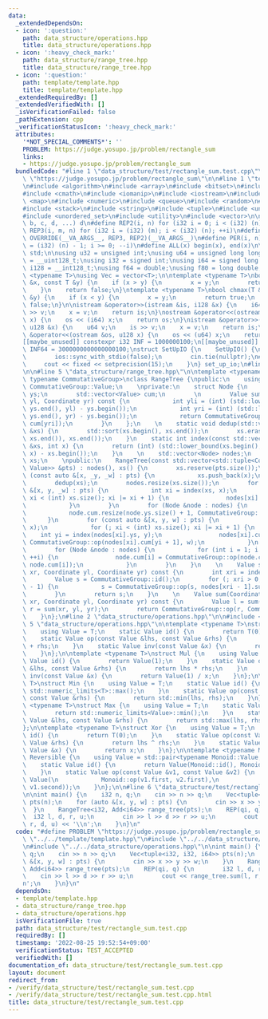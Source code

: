 ```yaml
---
data:
  _extendedDependsOn:
  - icon: ':question:'
    path: data_structure/operations.hpp
    title: data_structure/operations.hpp
  - icon: ':heavy_check_mark:'
    path: data_structure/range_tree.hpp
    title: data_structure/range_tree.hpp
  - icon: ':question:'
    path: template/template.hpp
    title: template/template.hpp
  _extendedRequiredBy: []
  _extendedVerifiedWith: []
  _isVerificationFailed: false
  _pathExtension: cpp
  _verificationStatusIcon: ':heavy_check_mark:'
  attributes:
    '*NOT_SPECIAL_COMMENTS*': ''
    PROBLEM: https://judge.yosupo.jp/problem/rectangle_sum
    links:
    - https://judge.yosupo.jp/problem/rectangle_sum
  bundledCode: "#line 1 \"data_structure/test/rectangle_sum.test.cpp\"\n#define PROBLEM\
    \ \"https://judge.yosupo.jp/problem/rectangle_sum\"\n\n#line 1 \"template/template.hpp\"\
    \n#include <algorithm>\n#include <array>\n#include <bitset>\n#include <cassert>\n\
    #include <cmath>\n#include <iomanip>\n#include <iostream>\n#include <list>\n#include\
    \ <map>\n#include <numeric>\n#include <queue>\n#include <random>\n#include <set>\n\
    #include <stack>\n#include <string>\n#include <tuple>\n#include <unordered_map>\n\
    #include <unordered_set>\n#include <utility>\n#include <vector>\n\n#define OVERRIDE(a,\
    \ b, c, d, ...) d\n#define REP2(i, n) for (i32 i = 0; i < (i32) (n); ++i)\n#define\
    \ REP3(i, m, n) for (i32 i = (i32) (m); i < (i32) (n); ++i)\n#define REP(...)\
    \ OVERRIDE(__VA_ARGS__, REP3, REP2)(__VA_ARGS__)\n#define PER(i, n) for (i32 i\
    \ = (i32) (n) - 1; i >= 0; --i)\n#define ALL(x) begin(x), end(x)\n\nusing namespace\
    \ std;\n\nusing u32 = unsigned int;\nusing u64 = unsigned long long;\nusing u128\
    \ = __uint128_t;\nusing i32 = signed int;\nusing i64 = signed long long;\nusing\
    \ i128 = __int128_t;\nusing f64 = double;\nusing f80 = long double;\n\ntemplate\
    \ <typename T>\nusing Vec = vector<T>;\n\ntemplate <typename T>\nbool chmin(T\
    \ &x, const T &y) {\n    if (x > y) {\n        x = y;\n        return true;\n\
    \    }\n    return false;\n}\ntemplate <typename T>\nbool chmax(T &x, const T\
    \ &y) {\n    if (x < y) {\n        x = y;\n        return true;\n    }\n    return\
    \ false;\n}\n\nistream &operator>>(istream &is, i128 &x) {\n    i64 v;\n    is\
    \ >> v;\n    x = v;\n    return is;\n}\nostream &operator<<(ostream &os, i128\
    \ x) {\n    os << (i64) x;\n    return os;\n}\nistream &operator>>(istream &is,\
    \ u128 &x) {\n    u64 v;\n    is >> v;\n    x = v;\n    return is;\n}\nostream\
    \ &operator<<(ostream &os, u128 x) {\n    os << (u64) x;\n    return os;\n}\n\n\
    [[maybe_unused]] constexpr i32 INF = 1000000100;\n[[maybe_unused]] constexpr i64\
    \ INF64 = 3000000000000000100;\nstruct SetUpIO {\n    SetUpIO() {\n#ifdef FAST_IO\n\
    \        ios::sync_with_stdio(false);\n        cin.tie(nullptr);\n#endif\n   \
    \     cout << fixed << setprecision(15);\n    }\n} set_up_io;\n#line 2 \"data_structure/range_tree.hpp\"\
    \n\n#line 5 \"data_structure/range_tree.hpp\"\n\ntemplate <typename Coordinate,\
    \ typename CommutativeGroup>\nclass RangeTree {\npublic:\n    using Value = typename\
    \ CommutativeGroup::Value;\n    \nprivate:\n    struct Node {\n        std::vector<Coordinate>\
    \ ys;\n        std::vector<Value> cum;\n        \n        Value sum(Coordinate\
    \ yl, Coordinate yr) const {\n            int yli = (int) (std::lower_bound(ys.begin(),\
    \ ys.end(), yl) - ys.begin());\n            int yri = (int) (std::lower_bound(ys.begin(),\
    \ ys.end(), yr) - ys.begin());\n            return CommutativeGroup::op(CommutativeGroup::inv(cum[yli]),\
    \ cum[yri]);\n        }\n    };\n    \n    static void dedup(std::vector<Coordinate>\
    \ &xs) {\n        std::sort(xs.begin(), xs.end());\n        xs.erase(std::unique(xs.begin(),\
    \ xs.end()), xs.end());\n    }\n    static int index(const std::vector<Coordinate>\
    \ &xs, int x) {\n        return (int) (std::lower_bound(xs.begin(), xs.end(),\
    \ x) - xs.begin());\n    }\n    \n    std::vector<Node> nodes;\n    std::vector<Coordinate>\
    \ xs;\n    \npublic:\n    RangeTree(const std::vector<std::tuple<Coordinate, Coordinate,\
    \ Value>> &pts) : nodes(), xs() {\n        xs.reserve(pts.size());\n        for\
    \ (const auto &[x, _y, _w] : pts) {\n            xs.push_back(x);\n        }\n\
    \        dedup(xs);\n        nodes.resize(xs.size());\n        for (const auto\
    \ &[x, y, _w] : pts) {\n            int xi = index(xs, x);\n            for (;\
    \ xi < (int) xs.size(); xi |= xi + 1) {\n                nodes[xi].ys.push_back(y);\n\
    \            }\n        }\n        for (Node &node : nodes) {\n            dedup(node.ys);\n\
    \            node.cum.resize(node.ys.size() + 1, CommutativeGroup::id());\n  \
    \      }\n        for (const auto &[x, y, w] : pts) {\n            int xi = index(xs,\
    \ x);\n            for (; xi < (int) xs.size(); xi |= xi + 1) {\n            \
    \    int yi = index(nodes[xi].ys, y);\n                nodes[xi].cum[yi + 1] =\
    \ CommutativeGroup::op(nodes[xi].cum[yi + 1], w);\n            }\n        }\n\
    \        for (Node &node : nodes) {\n            for (int i = 1; i < (int) node.cum.size();\
    \ ++i) {\n                node.cum[i] = CommutativeGroup::op(node.cum[i - 1],\
    \ node.cum[i]);\n            }\n        }\n    }\n    \n    Value sum(Coordinate\
    \ xr, Coordinate yl, Coordinate yr) const {\n        int xri = index(xs, xr);\n\
    \        Value s = CommutativeGroup::id();\n        for (; xri > 0; xri &= xri\
    \ - 1) {\n            s = CommutativeGroup::op(s, nodes[xri - 1].sum(yl, yr));\n\
    \        }\n        return s;\n    }\n    \n    Value sum(Coordinate xl, Coordinate\
    \ xr, Coordinate yl, Coordinate yr) const {\n        Value l = sum(xl, yl, yr),\
    \ r = sum(xr, yl, yr);\n        return CommutativeGroup::op(r, CommutativeGroup::inv(l));\n\
    \    }\n};\n#line 2 \"data_structure/operations.hpp\"\n\n#include <limits>\n#line\
    \ 5 \"data_structure/operations.hpp\"\n\ntemplate <typename T>\nstruct Add {\n\
    \    using Value = T;\n    static Value id() {\n        return T(0);\n    }\n\
    \    static Value op(const Value &lhs, const Value &rhs) {\n        return lhs\
    \ + rhs;\n    }\n    static Value inv(const Value &x) {\n        return -x;\n\
    \    }\n};\n\ntemplate <typename T>\nstruct Mul {\n    using Value = T;\n    static\
    \ Value id() {\n        return Value(1);\n    }\n    static Value op(const Value\
    \ &lhs, const Value &rhs) {\n        return lhs * rhs;\n    }\n    static Value\
    \ inv(const Value &x) {\n        return Value(1) / x;\n    }\n};\n\ntemplate <typename\
    \ T>\nstruct Min {\n    using Value = T;\n    static Value id() {\n        return\
    \ std::numeric_limits<T>::max();\n    }\n    static Value op(const Value &lhs,\
    \ const Value &rhs) {\n        return std::min(lhs, rhs);\n    }\n};\n\ntemplate\
    \ <typename T>\nstruct Max {\n    using Value = T;\n    static Value id() {\n\
    \        return std::numeric_limits<Value>::min();\n    }\n    static Value op(const\
    \ Value &lhs, const Value &rhs) {\n        return std::max(lhs, rhs);\n    }\n\
    };\n\ntemplate <typename T>\nstruct Xor {\n    using Value = T;\n    static Value\
    \ id() {\n        return T(0);\n    }\n    static Value op(const Value &lhs, const\
    \ Value &rhs) {\n        return lhs ^ rhs;\n    }\n    static Value inv(const\
    \ Value &x) {\n        return x;\n    }\n};\n\ntemplate <typename Monoid>\nstruct\
    \ Reversible {\n    using Value = std::pair<typename Monoid::Value, typename Monoid::Value>;\n\
    \    static Value id() {\n        return Value(Monoid::id(), Monoid::id());\n\
    \    }\n    static Value op(const Value &v1, const Value &v2) {\n        return\
    \ Value(\n            Monoid::op(v1.first, v2.first),\n            Monoid::op(v2.second,\
    \ v1.second));\n    }\n};\n\n#line 6 \"data_structure/test/rectangle_sum.test.cpp\"\
    \n\nint main() {\n    i32 n, q;\n    cin >> n >> q;\n    Vec<tuple<i32, i32, i64>>\
    \ pts(n);\n    for (auto &[x, y, w] : pts) {\n        cin >> x >> y >> w;\n  \
    \  }\n    RangeTree<i32, Add<i64>> range_tree(pts);\n    REP(qi, q) {\n      \
    \  i32 l, d, r, u;\n        cin >> l >> d >> r >> u;\n        cout << range_tree.sum(l,\
    \ r, d, u) << '\\n';\n    }\n}\n"
  code: "#define PROBLEM \"https://judge.yosupo.jp/problem/rectangle_sum\"\n\n#include\
    \ \"../../template/template.hpp\"\n#include \"../../data_structure/range_tree.hpp\"\
    \n#include \"../../data_structure/operations.hpp\"\n\nint main() {\n    i32 n,\
    \ q;\n    cin >> n >> q;\n    Vec<tuple<i32, i32, i64>> pts(n);\n    for (auto\
    \ &[x, y, w] : pts) {\n        cin >> x >> y >> w;\n    }\n    RangeTree<i32,\
    \ Add<i64>> range_tree(pts);\n    REP(qi, q) {\n        i32 l, d, r, u;\n    \
    \    cin >> l >> d >> r >> u;\n        cout << range_tree.sum(l, r, d, u) << '\\\
    n';\n    }\n}\n"
  dependsOn:
  - template/template.hpp
  - data_structure/range_tree.hpp
  - data_structure/operations.hpp
  isVerificationFile: true
  path: data_structure/test/rectangle_sum.test.cpp
  requiredBy: []
  timestamp: '2022-08-25 19:52:54+09:00'
  verificationStatus: TEST_ACCEPTED
  verifiedWith: []
documentation_of: data_structure/test/rectangle_sum.test.cpp
layout: document
redirect_from:
- /verify/data_structure/test/rectangle_sum.test.cpp
- /verify/data_structure/test/rectangle_sum.test.cpp.html
title: data_structure/test/rectangle_sum.test.cpp
---
```

